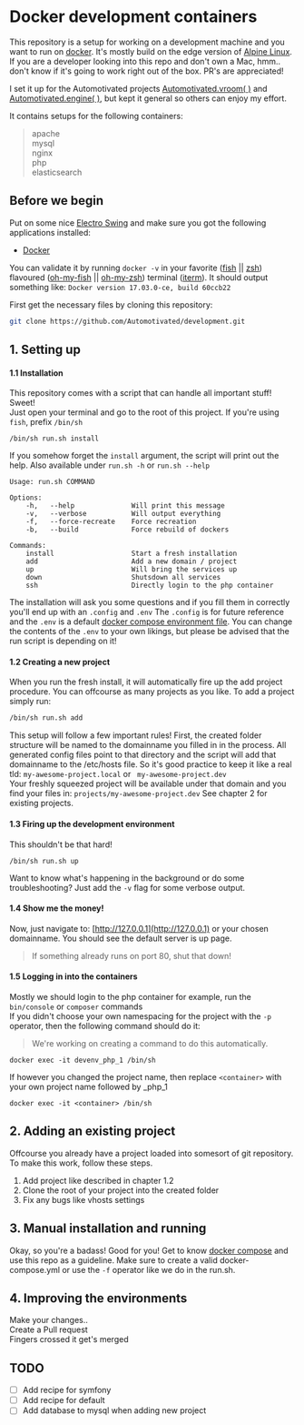# Docker development containers
This repository is a setup for working on a development machine and you want to run on [docker](https://www.docker.com/). It's mostly build on the edge version of [Alpine Linux](https://alpinelinux.org/). 
If you are a developer looking into this repo and don't own a Mac, hmm.. don't know if it's going to work right out of the box. PR's are appreciated!

I set it up for the Automotivated projects [Automotivated.vroom( )](https://github.com/Automotivated/vroom) and [Automotivated.engine( )](https://github.com/Automotivated/engine), but kept it general so others can enjoy my effort.

It contains setups for the following containers:

> apache  
 mysql  
 nginx  
 php  
 elasticsearch

## Before we begin
Put on some nice [Electro Swing](https://www.youtube.com/watch?v=htbQgPh1DaA) and make sure you got the following applications installed:

- [Docker](https://www.docker.com/)

You can validate it by running `docker -v` in your favorite ([fish](https://fishshell.com/) || [zsh](http://www.zsh.org/)) flavoured ([oh-my-fish](https://github.com/oh-my-fish/oh-my-fish) || [oh-my-zsh](https://github.com/robbyrussell/oh-my-zsh)) terminal ([iterm](https://www.iterm2.com/)).
It should output something like: `Docker version 17.03.0-ce, build 60ccb22`

First get the necessary files by cloning this repository:
```sh
git clone https://github.com/Automotivated/development.git
```

## 1. Setting up
#### 1.1 Installation
This repository comes with a script that can handle all important stuff! Sweet!  
Just open your terminal and go to the root of this project. If you're using `fish`, prefix `/bin/sh`

`/bin/sh run.sh install`

If you somehow forget the `install` argument, the script will print out the help. Also available under `run.sh -h` or `run.sh --help`

```
Usage: run.sh COMMAND

Options:
    -h,   --help              Will print this message
    -v,   --verbose           Will output everything
    -f,   --force-recreate    Force recreation
    -b,   --build             Force rebuild of dockers

Commands:
    install                   Start a fresh installation
    add                       Add a new domain / project
    up                        Will bring the services up
    down                      Shutsdown all services
    ssh                       Directly login to the php container
```
The installation will ask you some questions and if you fill them in correctly you'll end up with an `.config` and `.env`
The `.config` is for future reference and the `.env` is a default [docker compose environment file](https://docs.docker.com/compose/environment-variables/#the-env-file).
You can change the contents of the `.env` to your own likings, but please be advised that the run script is depending on it!

#### 1.2 Creating a new project
When you run the fresh install, it will automatically fire up the add project procedure. You can offcourse as many projects as you like. To add a project simply run:
```sh
/bin/sh run.sh add
```
This setup will follow a few important rules! First, the created folder structure will be named to the domainname you filled in in the process.
All generated config files point to that directory and the script will add that domainname to the /etc/hosts file. So it's good practice to keep it like a real tld: `my-awesome-project.local` or ` my-awesome-project.dev`  
Your freshly squeezed project will be available under that domain and you find your files in: `projects/my-awesome-project.dev` See chapter 2 for existing projects.

#### 1.3 Firing up the development environment
This shouldn't be that hard!

```
/bin/sh run.sh up
```

Want to know what's happening in the background or do some troubleshooting? Just add the `-v` flag for some verbose output.

#### 1.4 Show me the money!

Now, just navigate to: [http://127.0.0.1](http://127.0.0.1) or your chosen domainname. You should see the default server is up page.
> If something already runs on port 80, shut that down!

#### 1.5 Logging in into the containers
Mostly we should login to the php container for example, run the `bin/console` or `composer` commands  
If you didn't choose your own namespacing for the project with the `-p` operator, then the following command should do it:
> We're working on creating a command to do this automatically.

```
docker exec -it devenv_php_1 /bin/sh
```

If however you changed the project name, then replace `<container>` with your own project name followed by _php_1

```
docker exec -it <container> /bin/sh
```

## 2. Adding an existing project
Offcourse you already have a project loaded into somesort of git repository. To make this work, follow these steps.

1. Add project like described in chapter 1.2
2. Clone the root of your project into the created folder
3. Fix any bugs like vhosts settings

## 3. Manual installation and running
Okay, so you're a badass! Good for you! Get to know [docker compose](https://docs.docker.com/compose/) and use this repo as a guideline.
Make sure to create a valid docker-compose.yml or use the `-f` operator like we do in the run.sh.

## 4. Improving the environments
Make your changes..  
Create a Pull request  
Fingers crossed it get's merged

## TODO
- [ ] Add recipe for symfony
- [ ] Add recipe for default
- [ ] Add database to mysql when adding new project

